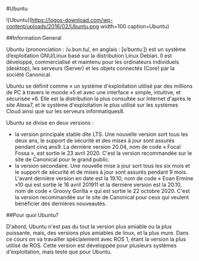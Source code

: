 #Ubuntu

![Ubuntu](https://logos-download.com/wp-content/uploads/2016/02/Ubuntu.png width=100 caption=Ubuntu)

##Information General 

Ubuntu (prononciation : /u.bun.tu/, en anglais : [ʊˈbʊntuː]) est un système d’exploitation GNU/Linux basé sur la distribution Linux Debian.
Il est développé, commercialisé et maintenu pour les ordinateurs individuels (desktop), les serveurs (Server) et les objets connectés (Core) par la société Canonical.

Ubuntu se définit comme « un système d'exploitation utilisé par des millions de PC à travers le monde »5 et avec une interface « simple, intuitive, et sécurisée »6. Elle est la distribution la plus consultée sur Internet d'après le site Alexa7, et le système d'exploitation le plus utilisé sur les systèmes Cloud ainsi que sur les serveurs informatiques8.

Ubuntu se divise en deux versions :
- la version principale stable dite LTS. Une nouvelle version sort tous les deux ans, le support de sécurité et des mises à jour sont assurés pendant cinq ans9. La dernière version 20.04, nom de code « Focal Fossa », est sortie le 23 avril 2020. C'est la version recommandée sur le site de Canonical pour le grand public.
- la version secondaire. Une nouvelle mise à jour sort tous les six mois et le support de sécurité et de mises à jour sont assurés pendant 9 mois. L'avant dernière version en date est la 19.10, nom de code «  Eoan Ermine »10 qui est sortie le 16 avril 201911 et la dernière version est la 20.10, nom de code «  Groovy Gorilla » qui est sortie le 22 octobre 2020. C'est la version recommandée sur le site de Canonical pour ceux qui veulent bénéficier des dernières nouveautés.
	
##Pour quoi Ubuntu? 

D'abord, Ubuntu n'est pas du tout la version plus amiable ou la plus puissante, mais, des versions plus amiables de linux, et la plus mure. 
Dans ce cours on va travailler spécialement avec ROS 1, étant la version la plus utilisé de ROS. 
Cette version est développée pour plusieurs systèmes d'exploitation, mais teste que pour Ubuntu.

